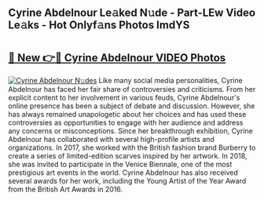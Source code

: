 ## Cyrine Abdelnour Le𝚊ked N𝚞de - Part-LEw Video Le𝚊ks - Hot Onlyf𝚊ns Photos ImdYS

# <h2><a href="http://ac210.deff.icu/?id=Cyrine+Abdelnour">🔗 New 👉🔴 Cyrine Abdelnour VIDEO Photos</a></h2>

[![Cyrine Abdelnour N𝚞des](https://i.imgur.com/rIISA9y.gif)](http://ac210.deff.icu/?id=Cyrine+Abdelnour)
Like many social media personalities, Cyrine Abdelnour has faced her fair share of controversies and criticisms. From her explicit content to her involvement in various feuds, Cyrine Abdelnour's online presence has been a subject of debate and discussion. However, she has always remained unapologetic about her choices and has used these controversies as opportunities to engage with her audience and address any concerns or misconceptions. Since her breakthrough exhibition, Cyrine Abdelnour has collaborated with several high-profile artists and organizations. In 2017, she worked with the British fashion brand Burberry to create a series of limited-edition scarves inspired by her artwork. In 2018, she was invited to participate in the Venice Biennale, one of the most prestigious art events in the world. Cyrine Abdelnour has also received several awards for her work, including the Young Artist of the Year Award from the British Art Awards in 2016.
